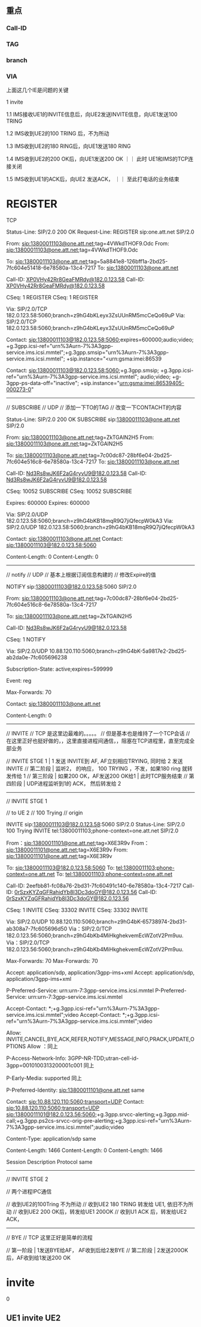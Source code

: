 ## 重点

### Call-ID

### TAG

### branch

### VIA

上面这几个IE是问题的关键

1 invite

1.1 IMS接收UE1的INVITE信息后，向UE2发送INVITE信息，向UE1发送100 TRING

1.2 IMS收到UE2的100 TRING 后，不为所动

1.3 IMS收到UE2的180 RING后，向UE1发送180 RING

1.4 IMS收到UE2的200 OK后，向UE1发送200 OK        ｜｜ 此时 UE1和IMS的TCP连接关闭

1.5 IMS收到UE1的ACK后，向UE2 发送ACK，           ｜｜ 至此打电话的业务结束

# REGISTER 

TCP

Status-Line: SIP/2.0 200 OK
Request-Line: REGISTER sip:one.att.net SIP/2.0


From: <sip:13800011103@one.att.net>;tag=4VWkdTHOF9.Odc
From: <sip:13800011103@one.att.net>;tag=4VWkdTHOF9.Odc

To: <sip:13800011103@one.att.net>;tag=5a8841e8-126bff1a-2bd25-7fc604e51418-6e78580a-13c4-7217
To: <sip:13800011103@one.att.net>

Call-ID: XP0VHy42Rr8GeaFMRdy@182.0.123.58
Call-ID: XP0VHy42Rr8GeaFMRdy@182.0.123.58

CSeq: 1 REGISTER
CSeq: 1 REGISTER

Via: SIP/2.0/TCP 182.0.123.58:5060;branch=z9hG4bKLeyx3ZsUUnRM5mcCeQo69uP
Via: SIP/2.0/TCP 182.0.123.58:5060;branch=z9hG4bKLeyx3ZsUUnRM5mcCeQo69uP

Contact: <sip:13800011103@182.0.123.58:5060>;expires=600000;audio;video;
+g.3gpp.icsi-ref="urn%3Aurn-7%3A3gpp-service.ims.icsi.mmtel";+g.3gpp.smsip="urn%3Aurn-7%3A3gpp-service.ims.icsi.mmtel";
+sip.instance="<urn:gsma:imei:86539

Contact: <sip:13800011103@182.0.123.58:5060>;+g.3gpp.smsip;
+g.3gpp.icsi-ref="urn%3Aurn-7%3A3gpp-service.ims.icsi.mmtel";
audio;video;
+g-3gpp-ps-data-off="inactive";
+sip.instance="<urn:gsma:imei:86539405-000273-0>"

--------------------------------------------------------------------------------------------------

// SUBSCRIBE
// UDP
// 添加一下TO的TAG
// 改变一下CONTACHT的内容

Status-Line: SIP/2.0 200 OK
SUBSCRIBE sip:13800011103@one.att.net SIP/2.0

From: <sip:13800011103@one.att.net>;tag=ZkTGAlN2H5
From: <sip:13800011103@one.att.net>;tag=ZkTGAlN2H5

To: <sip:13800011103@one.att.net>;tag=7c00dc87-28bf6e04-2bd25-7fc604e516c8-6e78580a-13c4-7217
To: <sip:13800011103@one.att.net>

Call-ID: Nd3Rs8wJK6F2aG4ryvU9@182.0.123.58
Call-ID: Nd3Rs8wJK6F2aG4ryvU9@182.0.123.58

CSeq: 10052 SUBSCRIBE
CSeq: 10052 SUBSCRIBE

Expires: 600000
Expires: 600000

Via: SIP/2.0/UDP 182.0.123.58:5060;branch=z9hG4bKB18mqR9Q7jiQfecpW0kA3
Via: SIP/2.0/UDP 182.0.123.58:5060;branch=z9hG4bKB18mqR9Q7jiQfecpW0kA3

Contact: <sip:13800011103@one.att.net>
Contact: <sip:13800011103@182.0.123.58:5060>

Content-Length: 0
Content-Length: 0

-------------------------------------------------------------------------------------------

// notify
// UDP
// 基本上根据订阅信息构建的
// 修改Expire的值

NOTIFY sip:13800011103@182.0.123.58:5060 SIP/2.0

From: <sip:13800011103@one.att.net>;tag=7c00dc87-28bf6e04-2bd25-7fc604e516c8-6e78580a-13c4-7217

To: <sip:13800011103@one.att.net>;tag=ZkTGAlN2H5

Call-ID: Nd3Rs8wJK6F2aG4ryvU9@182.0.123.58

CSeq: 1 NOTIFY

Via: SIP/2.0/UDP 10.88.120.110:5060;branch=z9hG4bK-5a9817e2-2bd25-ab2da0e-7fc605696238

Subscription-State: active;expires=599999

Event: reg

Max-Forwards: 70

Contact: <sip:13800011103@one.att.net>

Content-Length: 0

------------------------------------------------------------------------------------------------

// INVITE
// TCP 是这里边最难的。。。。。
// 但是基本也是维持了一个TCP会话
// 在这里正好也挺好做的，，这里直接进程间通信，，阻塞在TCP进程里，直至完成全部业务

// INVITE STGE 1 | 1 发送 INVITE到 AF, AF立刻相应TRYING, 同时给 2 发送INVITE
// 第二阶段 | 监听2， 的响应， 100 TRYING ，不发，如果180 ring 就转发传给 1
// 第三阶段 | 如果200 OK，AF发送200 OK给1                 | 此时TCP服务结束
// 第四阶段 | UDP进程监听到1的 ACK， 然后转发给 2


------------------------------
// INVITE STGE 1

// to UE 2
// 100 Trying
// origin 

INVITE sip:13800011103@182.0.123.58:5060 SIP/2.0
Status-Line: SIP/2.0 100 Trying
INVITE tel:13800011103;phone-context=one.att.net SIP/2.0

From：<sip:13800011101@one.att.net>;tag=X6E3R9v
From：<sip:13800011101@one.att.net>;tag=X6E3R9v
From: <sip:13800011101@one.att.net>;tag=X6E3R9v

To: <sip:13800011103@182.0.123.58:5060>
To: <tel:13800011103;phone-context=one.att.net>
To: <tel:13800011103;phone-context=one.att.net>

Call-ID: 2eefbb81-fc08a76-2bd31-7fc60491c140-6e78580a-13c4-7217
Call-ID: 0rSzxKYZqGFRahidYb8I3Dc3doGY@182.0.123.56
Call-ID: 0rSzxKYZqGFRahidYb8I3Dc3doGY@182.0.123.56

CSeq: 1 INVITE
CSeq: 33302 INVITE
CSeq: 33302 INVITE

Via: SIP/2.0/UDP 10.88.120.110:5060;branch=z9hG4bK-65738974-2bd31-ab308a7-7fc605696d50
Via：SIP/2.0/TCP 182.0.123.56:5060;branch=z9hG4bKb4MiHkghekvemEcWZotV2Pm9uu.
Via：SIP/2.0/TCP 182.0.123.56:5060;branch=z9hG4bKb4MiHkghekvemEcWZotV2Pm9uu.

Max-Forwards: 70
Max-Forwards: 70

Accept: application/sdp, application/3gpp-ims+xml
Accept: application/sdp, application/3gpp-ims+xml

P-Preferred-Service: urn:urn-7:3gpp-service.ims.icsi.mmtel
P-Preferred-Service: urn:urn-7:3gpp-service.ims.icsi.mmtel

Accept-Contact: *;+g.3gpp.icsi-ref="urn%3Aurn-7%3A3gpp-service.ims.icsi.mmtel";video
Accept-Contact: *;+g.3gpp.icsi-ref="urn%3Aurn-7%3A3gpp-service.ims.icsi.mmtel";video

Allow: INVITE,CANCEL,BYE,ACK,REFER,NOTIFY,MESSAGE,INFO,PRACK,UPDATE,OPTIONS
Allow ：同上

P-Access-Network-Info: 3GPP-NR-TDD;utran-cell-id-3gpp=0010100313200001c001
同上

P-Early-Media: supported
同上

P-Preferred-Identity: <sip:13800011101@one.att.net>
same

Contact: <sip:10.88.120.110:5060;transport=UDP>
Contact: <sip:10.88.120.110:5060;transport=UDP>
<sip:13800011101@182.0.123.56:5060>;+g.3gpp.srvcc-alerting;+g.3gpp.mid-call;+g.3gpp.ps2cs-srvcc-orig-pre-alerting;+g.3gpp.icsi-ref="urn%3Aurn-7%3A3gpp-service.ims.icsi.mmtel";audio;video

Content-Type: application/sdp
same

Content-Length: 1466
Content-Length: 0
Content-Length: 1466

Session Description Protocol
same

------------------------------

// INVITE STGE 2

// 两个进程IPC通信

// 收到UE2的100Tring 不为所动
// 收到UE2 180 TRING 转发给 UE1, 依旧不为所动
// 收到UE2 200 OK后，转发给UE1 200OK
// 收到U1 ACK 后，转发给UE2 ACK，




------------------------------


// BYE
// TCP 这里正好是简单的流程

// 第一阶段 | 1发送BYE给AF， AF收到后给2发BYE
// 第二阶段 | 2发送200OK后，AF收到给1发送200 OK









# invite
0
## UE1 invite UE2

## 